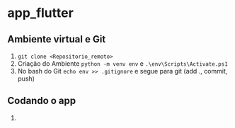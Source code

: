 # app_flutter

## Ambiente virtual e Git
1. `git clone <Repositorio_remoto>`
2. Criação do Ambiente `python -m venv env` e `.\env\Scripts\Activate.ps1`
3. No bash do Git `echo env >> .gitignore` e segue para git (add ., commit, push)

## Codando o app
1. 